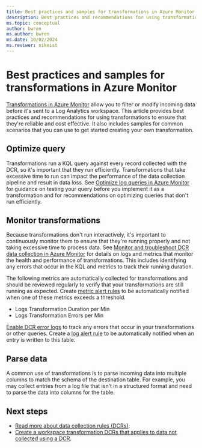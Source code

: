```yaml
---
title: Best practices and samples for transformations in Azure Monitor
description: Best practices and recommendations for using transformations in Azure Monitor to ensure that they're reliable and cost effective.
ms.topic: conceptual
author: bwren
ms.author: bwren
ms.date: 10/02/2024
ms.reviwer: nikeist
---
```


# Best practices and samples for transformations in Azure Monitor
[Transformations in Azure Monitor](./data-collection-transformations.md) allow you to filter or modify incoming data before it's sent to a Log Analytics workspace. This article provides best practices and recommendations for using transformations to ensure that they're reliable and cost effective. It also includes samples for common scenarios that you can use to get started creating your own transformation.

## Optimize query
Transformations run a KQL query against every record collected with the DCR, so it's important that they run efficiently. Transformations that take excessive time to run can impact the performance of the data collection pipeline and result in data loss. See [Optimize log queries in Azure Monitor](../logs/query-optimization.md) for guidance on testing your query before you implement it as a transformation and for recommendations on optimizing queries that don't run efficiently. 

## Monitor transformations
Because transformations don't run interactively, it's important to continuously monitor them to ensure that they're running properly and not taking excessive time to process data. See [Monitor and troubleshoot DCR data collection in Azure Monitor](data-collection-monitor.md) for details on logs and metrics that monitor the health and performance of transformations. This includes identifying any errors that occur in the KQL and metrics to track their running duration.

The following metrics are automatically collected for transformations and should be reviewed regularly to verify that your transformations are still running as expected. Create [metric alert rules](../alerts/alerts-create-metric-alert-rule.yml) to be automatically notified when one of these metrics exceeds a threshold.

- Logs Transformation Duration per Min
- Logs Transformation Errors per Min

[Enable DCR error logs](./data-collection-monitor.md#enable-dcr-error-logs) to track any errors that occur in your transformations or other queries. Create a [log alert rule](../alerts/alerts-create-log-alert-rule.md) to be automatically notified when an entry is written to this table.


## Parse data
A common use of transformations is to parse incoming data into multiple columns to match the schema of the destination table. For example, you may collect entries from a log file that isn't in a structured format and need to parse the data into columns for the table. 






## Next steps

- [Read more about data collection rules (DCRs)](./data-collection-rule-overview.md).
- [Create a workspace transformation DCRs that applies to data not collected using a DCR](./data-collection-transformations-workspace.md).

